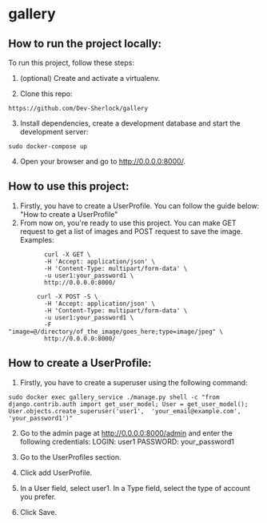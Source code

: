 # gallery
## How to run the project locally:
To run this project, follow these steps:

1.  (optional) Create and activate a virtualenv.

2.  Clone this repo:
```
https://github.com/Dev-Sherlock/gallery
```
3.  Install dependencies, create a development database and start the  development server:
```
sudo docker-compose up
```
4.  Open your browser and go to http://0.0.0.0:8000/. 

## How to use this project:
1.  Firstly, you have to create a UserProfile. You can follow the guide below: "How to create a UserProfile"
2.  From now on, you're ready to use this project. You can make GET request to get a list of images and POST request to save the image. Examples:
```
          curl -X GET \
          -H 'Accept: application/json' \
          -H 'Content-Type: multipart/form-data' \
          -u user1:your_password1 \
          http://0.0.0.0:8000/
```

```
        curl -X POST -S \
          -H 'Accept: application/json' \
          -H 'Content-Type: multipart/form-data' \
          -u user1:your_password1 \
          -F "image=@/directory/of_the_image/goes_here;type=image/jpeg" \
          http://0.0.0.0:8000/

```



## How to create a UserProfile:
1.  Firstly, you have to create a superuser using the following command:
```
sudo docker exec gallery_service ./manage.py shell -c "from django.contrib.auth import get_user_model; User = get_user_model(); User.objects.create_superuser('user1',  'your_email@example.com', 'your_password1')"
```
2.  Go to the admin page at  http://0.0.0.0:8000/admin and enter the following credentials:
LOGIN:    user1
PASSWORD: your_password1

3.  Go to the UserProfiles section.

4.  Click add UserProfile.

5.  In a User field, select user1. In a Type field, select the type of account you prefer.

6.  Click Save.
